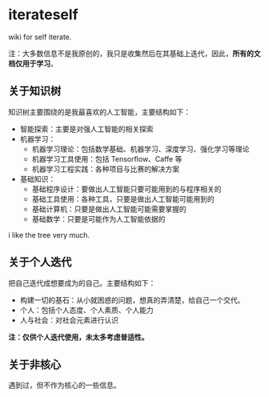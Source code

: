 # iterateself

wiki for self iterate.

注：大多数信息不是我原创的，我只是收集然后在其基础上迭代，因此，**所有的文档仅用于学习**。

## 关于知识树

知识树主要围绕的是我最喜欢的人工智能，主要结构如下：

- 智能探索：主要是对强人工智能的相关探索
- 机器学习：
    - 机器学习理论：包括数学基础、机器学习、深度学习、强化学习等理论
    - 机器学习工具使用：包括 Tensorflow、Caffe 等
    - 机器学习工程实践：各种项目与比赛的解决方案
- 基础知识：
    - 基础程序设计：要做出人工智能只要可能用到的与程序相关的
    - 基础工具使用：各种工具，只要是做出人工智能可能用到的
    - 基础计算机：只要是做出人工智能可能需要掌握的
    - 基础数学：只要是可能作为人工智能依据的

i like the tree very much.

## 关于个人迭代

把自己迭代成想要成为的自己。主要结构如下：

- 构建一切的基石：从小就困惑的问题，想真的弄清楚，给自己一个交代。
- 个人：包括个人态度、个人素质、个人能力
- 人与社会：对社会元素进行认识

**注：仅供个人迭代使用，未太多考虑普适性。**

## 关于非核心

遇到过，但不作为核心的一些信息。
